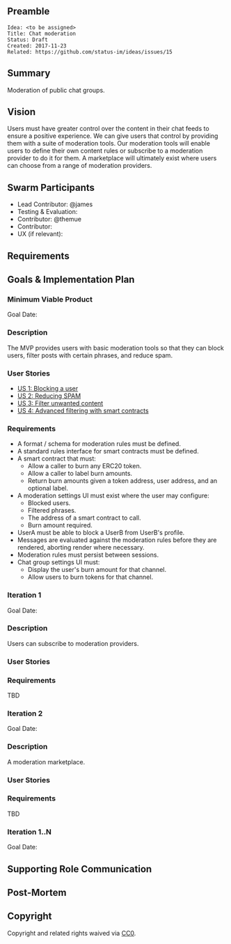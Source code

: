 ## Preamble

    Idea: <to be assigned>
    Title: Chat moderation
    Status: Draft
    Created: 2017-11-23
    Related: https://github.com/status-im/ideas/issues/15

## Summary

Moderation of public chat groups.

## Vision

Users must have greater control over the content in their chat feeds to ensure a positive experience. We can give users that control by providing them with a suite of moderation tools. Our moderation tools will enable users to define their own content rules or subscribe to a moderation provider to do it for them. A marketplace will ultimately exist where users can choose from a range of moderation providers.

## Swarm Participants

- Lead Contributor: @james
- Testing & Evaluation:
- Contributor: @themue
- Contributor:
- UX (if relevant):

## Requirements

## Goals & Implementation Plan

### Minimum Viable Product

Goal Date:

### Description

The MVP provides users with basic moderation tools so that they can block users, filter posts with certain phrases, and reduce spam.

### User Stories 

- [US 1: Blocking a user](./user-stories/us-1-blocking-a-user.md)
- [US 2: Reducing SPAM](./user-stories/us-2-reducing-spam.md)
- [US 3: Filter unwanted content](./user-stories/us-3-filter-unwanted-content.md)
- [US 4: Advanced filtering with smart contracts](./user-stories/us-4-advanced-filtering-with-smart-contracts.md)

### Requirements

- A format / schema for moderation rules must be defined.
- A standard rules interface for smart contracts must be defined.
- A smart contract that must:
  - Allow a caller to burn any ERC20 token.
  - Allow a caller to label burn amounts.
  - Return burn amounts given a token address, user address, and an optional label.
- A moderation settings UI must exist where the user may configure:
  - Blocked users.
  - Filtered phrases.
  - The address of a smart contract to call.
  - Burn amount required.
- UserA must be able to block a UserB from UserB's profile.
- Messages are evaluated against the moderation rules before they are rendered, aborting render where necessary.
- Moderation rules must persist between sessions.
- Chat group settings UI must:
  - Display the user's burn amount for that channel.
  - Allow users to burn tokens for that channel.

### Iteration 1

Goal Date:

### Description

Users can subscribe to moderation providers. 

### User Stories 

### Requirements

TBD

### Iteration 2

Goal Date:

### Description

A moderation marketplace.

### User Stories 

### Requirements

TBD

### Iteration 1..N

Goal Date:

## Supporting Role Communication

## Post-Mortem

## Copyright

Copyright and related rights waived via [CC0](https://creativecommons.org/publicdomain/zero/1.0/).
